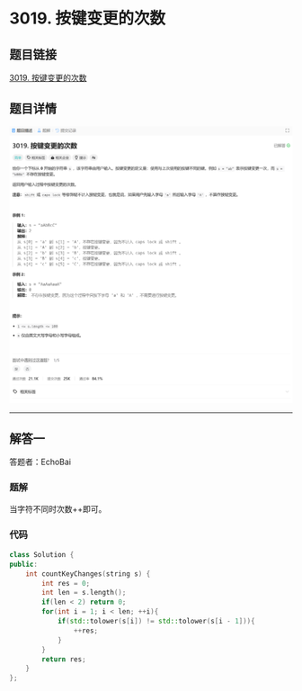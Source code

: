# 3019. 按键变更的次数
## 题目链接  
[3019. 按键变更的次数](https://leetcode.cn/problems/number-of-changing-keys/description/?envType=daily-question&envId=2025-01-07)
## 题目详情
![题目图片](Img/3019.png)

***
## 解答一
答题者：EchoBai

### 题解
当字符不同时次数++即可。

### 代码
``` cpp
class Solution {
public:
    int countKeyChanges(string s) {
        int res = 0;
        int len = s.length();
        if(len < 2) return 0;
        for(int i = 1; i < len; ++i){
            if(std::tolower(s[i]) != std::tolower(s[i - 1])){
                ++res;
            }
        }
        return res;
    }
};
```
